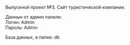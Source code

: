 Выпускной проект №3. Сайт туристической компании.

Даннын от админ панели: \
Логин: Admin \
Пароль: Admin 

База данных, в папке: db
